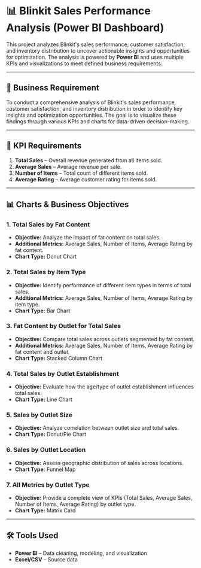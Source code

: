 # 📊 Blinkit Sales Performance Analysis (Power BI Dashboard)

This project analyzes Blinkit's sales performance, customer satisfaction, and inventory distribution to uncover actionable insights and opportunities for optimization. The analysis is powered by **Power BI** and uses multiple KPIs and visualizations to meet defined business requirements.

---

## 🏢 Business Requirement

To conduct a comprehensive analysis of Blinkit's sales performance, customer satisfaction, and inventory distribution in order to identify key insights and optimization opportunities. The goal is to visualize these findings through various KPIs and charts for data-driven decision-making.

---

## 📌 KPI Requirements

1. **Total Sales** – Overall revenue generated from all items sold.  
2. **Average Sales** – Average revenue per sale.  
3. **Number of Items** – Total count of different items sold.  
4. **Average Rating** – Average customer rating for items sold.  

---

## 📊 Charts & Business Objectives

### 1. Total Sales by Fat Content  
- **Objective:** Analyze the impact of fat content on total sales.  
- **Additional Metrics:** Average Sales, Number of Items, Average Rating by fat content.  
- **Chart Type:** Donut Chart  

### 2. Total Sales by Item Type  
- **Objective:** Identify performance of different item types in terms of total sales.  
- **Additional Metrics:** Average Sales, Number of Items, Average Rating by item type.  
- **Chart Type:** Bar Chart  

### 3. Fat Content by Outlet for Total Sales  
- **Objective:** Compare total sales across outlets segmented by fat content.  
- **Additional Metrics:** Average Sales, Number of Items, Average Rating by fat content and outlet.  
- **Chart Type:** Stacked Column Chart  

### 4. Total Sales by Outlet Establishment  
- **Objective:** Evaluate how the age/type of outlet establishment influences total sales.  
- **Chart Type:** Line Chart  

### 5. Sales by Outlet Size  
- **Objective:** Analyze correlation between outlet size and total sales.  
- **Chart Type:** Donut/Pie Chart  

### 6. Sales by Outlet Location  
- **Objective:** Assess geographic distribution of sales across locations.  
- **Chart Type:** Funnel Map  

### 7. All Metrics by Outlet Type  
- **Objective:** Provide a complete view of KPIs (Total Sales, Average Sales, Number of Items, Average Rating) by outlet type.  
- **Chart Type:** Matrix Card  

---

## 🛠 Tools Used
- **Power BI** – Data cleaning, modeling, and visualization  
- **Excel/CSV** – Source data  

